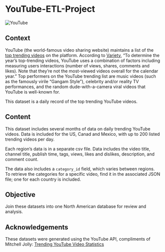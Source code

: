 # YouTube-ETL-Project
![YouTube](https://static-news.moneycontrol.com/static-mcnews/2018/09/youtube-770x433.jpg)

## Context
YouTube (the world-famous video sharing website) maintains a list of the [top trending videos](https://www.youtube.com/feed/trending) on the platform. According to [Variety](https://variety.com/2017/digital/news/youtube-2017-top-trending-videos-music-videos-1202631416/), “To determine the year’s top-trending videos, YouTube uses a combination of factors including measuring users interactions (number of views, shares, comments and likes). Note that they’re not the most-viewed videos overall for the calendar year.” Top performers on the YouTube trending list are music videos (such as the famously virile “Gangam Style”), celebrity and/or reality TV performances, and the random dude-with-a-camera viral videos that YouTube is well-known for.

This dataset is a daily record of the top trending YouTube videos.


## Content

This dataset includes several months of data on daily trending YouTube videos. Data is included for the US, Canad and Mexico, with up to 200 listed trending videos per day.

Each region’s data is in a separate csv file. Data includes the video title, channel title, publish time, tags, views, likes and dislikes, description, and comment count.

The data also includes a `category_id` field, which varies between regions. To retrieve the categories for a specific video, find it in the associated JSON file; one for each country is included.


## Objective

Join these datasets into one North American database for review and analysis.


## Acknowledgements

These datasets were generated using the YouTube API, compliments of Mitchell Jolly: [Trending YouTube Video Statistics](https://www.kaggle.com/datasnaek/youtube-new)

